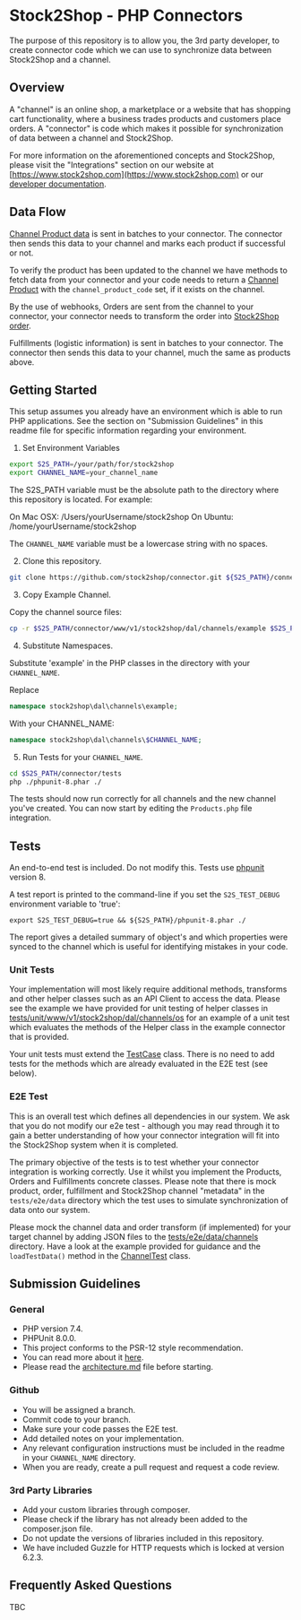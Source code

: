 # Stock2Shop - PHP Connectors

The purpose of this repository is to allow you, the 3rd party developer, to create connector code
which we can use to synchronize data between Stock2Shop and a channel.

## Overview

A "channel" is an online shop, a marketplace or a website that has shopping cart functionality, where
a business trades products and customers place orders. A "connector" is code which makes it possible
for synchronization of data between a channel and Stock2Shop.

For more information on the aforementioned concepts and Stock2Shop, please visit the "Integrations" section 
on our website at [https://www.stock2shop.com](https://www.stock2shop.com) or our 
[developer documentation](https://docs.stock2shop.com).

## Data Flow

[Channel Product data](www/v1/stock2shop/vo/ChannelProduct.php) is sent in batches to your
connector. The connector then sends this data to your channel and marks each product if successful or not.

To verify the product has been updated to the channel we have methods to fetch data from your connector
and your code needs to return a [Channel Product](www/v1/stock2shop/vo/ChannelProduct.php) 
with the `channel_product_code` set, if it exists on the channel.

By the use of webhooks, Orders are sent from the channel to your connector, your connector needs to transform 
the order into [Stock2Shop order](www/v1/stock2shop/vo/SystemOrder.php).

Fulfillments (logistic information) is sent in batches to your connector.
The connector then sends this data to your channel, much the same as products above.

## Getting Started

This setup assumes you already have an environment which is able to run PHP applications.
See the section on "Submission Guidelines" in this readme file for specific information regarding your 
environment.

1. Set Environment Variables

```bash
export S2S_PATH=/your/path/for/stock2shop
export CHANNEL_NAME=your_channel_name
```

The S2S_PATH variable must be the absolute path to the directory where this repository is located. 
For example:

On Mac OSX:
/Users/yourUsername/stock2shop
On Ubuntu: 
/home/yourUsername/stock2shop

The `CHANNEL_NAME` variable must be a lowercase string with no spaces.

2. Clone this repository.

```bash
git clone https://github.com/stock2shop/connector.git ${S2S_PATH}/connector
```

3. Copy Example Channel.

Copy the channel source files:

```bash
cp -r $S2S_PATH/connector/www/v1/stock2shop/dal/channels/example $S2S_PATH/connector/www/v1/stock2shop/dal/channels/$CHANNEL_NAME 
```

4. Substitute Namespaces. 

Substitute 'example' in the PHP classes in the directory with your `CHANNEL_NAME`.

Replace 
```php
namespace stock2shop\dal\channels\example;
```

With your CHANNEL_NAME:
```php
namespace stock2shop\dal\channels\$CHANNEL_NAME;
```

5. Run Tests for your `CHANNEL_NAME`.

```bash
cd $S2S_PATH/connector/tests
php ./phpunit-8.phar ./
```

The tests should now run correctly for all channels and the new channel you've created.
You can now start by editing the `Products.php` file integration.

## Tests

An end-to-end test is included. Do not modify this.
Tests use [phpunit](https://devdocs.io/phpunit~8/) version 8.

A test report is printed to the command-line if you set the `S2S_TEST_DEBUG` environment variable
to 'true':

```shell
export S2S_TEST_DEBUG=true && ${S2S_PATH}/phpunit-8.phar ./
```

The report gives a detailed summary of object's and which properties were synced to the channel
which is useful for identifying mistakes in your code.

### Unit Tests

Your implementation will most likely require additional methods, transforms and other helper classes such as an API
Client to access the data. Please see the example we have provided for unit testing of helper classes in
[tests/unit/www/v1/stock2shop/dal/channels/os](tests/unit/www/v1/stock2shop/dal/channels/os/HelperTest.php)
for an example of a unit test which evaluates the methods of the Helper class in the example connector that is
provided.

Your unit tests must extend the [TestCase](tests/TestCase.php) class.
There is no need to add tests for the methods which are already evaluated in the E2E test (see below).

### E2E Test

This is an overall test which defines all dependencies in our system. We ask that you do not modify our e2e test -
although you may read through it to gain a better understanding of how your connector integration
will fit into the Stock2Shop system when it is completed.

The primary objective of the tests is to test whether your connector integration is working correctly.
Use it whilst you implement the Products, Orders and Fulfillments concrete classes. Please note that there is mock
product, order, fulfillment and Stock2Shop channel "metadata" in the `tests/e2e/data` directory which the test uses to
simulate synchronization of data onto our system.

Please mock the channel data and order transform (if implemented) for your target channel by adding JSON files to the
[tests/e2e/data/channels](tests/e2e/data/channels/) directory. Have a look at the example provided for guidance and the
`loadTestData()` method in the [ChannelTest](./tests/e2e/ChannelTest.php) class.

## Submission Guidelines

### General

- PHP version 7.4.
- PHPUnit 8.0.0.
- This project conforms to the PSR-12 style recommendation. 
- You can read more about it [here](https://www.php-fig.org/psr/psr-12/).
- Please read the [architecture.md](./architecture.md) file before starting.

### Github

- You will be assigned a branch.
- Commit code to your branch.
- Make sure your code passes the E2E test.
- Add detailed notes on your implementation.
- Any relevant configuration instructions must be included in the readme in your `CHANNEL_NAME` directory.
- When you are ready, create a pull request and request a code review.

### 3rd Party Libraries

- Add your custom libraries through composer.
- Please check if the library has not already been added to the composer.json file.
- Do not update the versions of libraries included in this repository. 
- We have included Guzzle for HTTP requests which is locked at version 6.2.3.

## Frequently Asked Questions

TBC